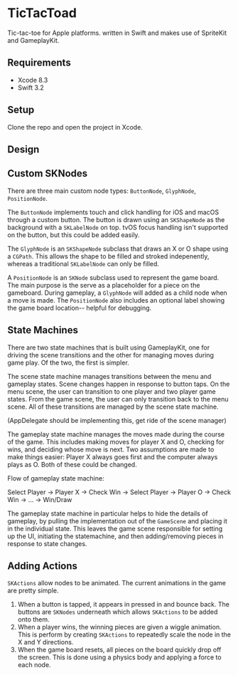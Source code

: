 # TicTacToad

Tic-tac-toe for Apple platforms. written in Swift and makes use of SpriteKit and GameplayKit.

## Requirements

* Xcode 8.3
* Swift 3.2

## Setup

Clone the repo and open the project in Xcode.

## Design

## Custom SKNodes

There are three main custom node types: `ButtonNode`, `GlyphNode`, `PositionNode`. 

The `ButtonNode` implements touch and click handling for iOS and macOS through a custom button. The button is drawn using an `SKShapeNode` as the background with a `SKLabelNode` on top. tvOS focus handling isn't supported on the button, but this could be added easily.

The `GlyphNode` is an `SKShapeNode` subclass that draws an X or O shape using a `CGPath`. This allows the shape to be filled and stroked indepenently, whereas a traditional `SKLabelNode` can only be filled.

A `PositionNode` is an `SKNode` subclass used to represent the game board. The main purpose is the serve as a placeholder for a piece on the gameboard. During gameplay, a `GlyphNode` will added as a child node when a move is made. The `PositionNode` also includes an optional label showing the game board location-- helpful for debugging.

## State Machines

There are two state machines that is built using GameplayKit, one for driving the scene transitions and the other for managing moves during game play. Of the two, the first is simpler.

The scene state machine manages transitions between the menu and gameplay states. Scene changes happen in response to button taps. On the menu scene, the user can transition to one player and two player game states. From the game scene, the user can only transition back to the menu scene. All of these transitions are managed by the scene state machine.

(AppDelegate should be implementing this, get ride of the scene manager)

The gameplay state machine manages the moves made during the course of the game. This includes making moves for player X and O, checking for wins, and deciding whose move is next. Two assumptions are made to make things easier: Player X always goes first and the computer always plays as O. Both of these could be changed.

Flow of gameplay state machine:

Select Player -> Player X -> Check Win -> Select Player -> Player O -> Check Win -> ... -> Win/Draw

The gameplay state machine in particular helps to hide the details of gameplay, by pulling the implementation out of the `GameScene` and placing it in the individual state. This leaves the game scene responsible for setting up the UI, initiating the statemachine, and then adding/removing pieces in response to state changes.

## Adding Actions

`SKActions` allow nodes to be animated. The current animations in the game are pretty simple.

1. When a button is tapped, it appears in pressed in and bounce back. The buttons are `SKNodes` underneath which allows `SKActions` to be added onto them. 
2. When a player wins, the winning pieces are given a wiggle animation. This is perform by creating `SKActions` to repeatedly scale the node in the X and Y directions.
3. When the game board resets, all pieces on the board quickly drop off the screen. This is done using a physics body and applying a force to each node.


 